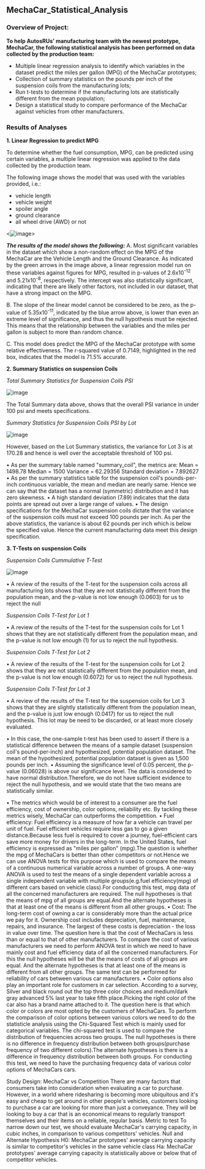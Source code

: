 ## MechaCar_Statistical_Analysis

### **Overview of Project:**

**To help AutosRUs' manufacturing team with the newest prototype, MechaCar, the following statistical analysis has been performed on data collected by the production team:**
- Multiple linear regression analysis to identify which variables in the dataset predict the miles per gallon (MPG) of the MechaCar prototypes;
- Collection of summary statistics on the pounds per inch of the suspension coils from the manufacturing lots;
- Run t-tests to determine if the manufacturing lots are statistically different from the mean population;
- Design a statistical study to compare performance of the MechaCar against vehicles from other manufacturers.

### **Results of Analyses**

**1.  Linear Regression to predict MPG**

To determine whether the fuel consumption, MPG, can be predicted using certain variables, a multiple linear regression was applied to the data collected by the production team.

The following image shows the model that was used with the variables provided, i.e.:
  - vehicle length
  - vehicle weight
  - spoiler angle
  - ground clearance
  - all wheel drive (AWD) or not

<![image](https://user-images.githubusercontent.com/82583576/127779743-8f62e66d-5be6-4527-9ed5-d9841feb52a4.png)>

***The results of the model shows the following:***
A. Most significant variables in the dataset which show a non-random effect on the MPG of the MechaCar are the Vehicle Length and the Ground Clearance. 
   As indicated by the green arrows in the image above, a linear regression model run on these variables against figures for MPG, resulted in p-values of 2.6x10<sup>-12</sup>      and 5.21x10<sup>-8</sup>, respectively. 
   The intercept was also statistically significant, indicating that there are likely other factors, not included in our dataset, that have a strong impact on the MPG.
   
B. The slope of the linear model cannot be considered to be zero, as the p-value of 5.35x10<sup>-11</sup>, indicated by the blue arrow above, is lower than even an extreme          level of significance, and thus the null hypothesis must be rejected. This means that the relationship between the variables and the miles per gallon is subject to more than    random chance.

C. This model does predict the MPG of the MechaCar prototype with some relative effectiveness. The r-squared value of 0.7149, highlighted in the red box, indicates that the        model is 71.5% accurate.


**2.  Summary Statistics on suspension Coils**

*Total Summary Statistics for Suspension Coils PSI*

![image](https://user-images.githubusercontent.com/82583576/127781893-f40c5c87-057c-4307-a604-f8d69a45721b.png)

The Total Summary data above, shows that the overall PSI variance in under 100 psi and meets specifications.


*Summary Statistics for Suspension Coils PSI by Lot*

![image](https://user-images.githubusercontent.com/82583576/127781911-916ce20a-b55c-43fe-a8cf-eaf6725bde9e.png)


However, based on the Lot Summary statistics, the variance for Lot 3 is at 170.28 and hence is well over the acceptable threshold of 100 psi.


•	As per the summary table named "summary_coil", the metrics are: Mean = 1498.78 Median = 1500 Variance = 62.29356 Standard deviation = 7.892627
•	As per the summary statistics table for the suspension coil's pounds-per-inch continuous variable, the mean and median are nearly same. Hence we can say that the dataset has a normal (symmetric) distribution and it has zero skewness.
•	A high standard deviation (7.89) indicates that the data points are spread out over a large range of values.
•	The design specifications for the MechaCar suspension coils dictate that the variance of the suspension coils must not exceed 100 pounds per inch. As per the above statistics, the variance is about 62 pounds per inch which is below the specified value. Hence the current manufacturing data meet this design specification.


**3. T-Tests on suspension Coils**

*Suspension Coils Cummulative T-Test*

![image](https://user-images.githubusercontent.com/82583576/127782351-2a14ad56-6fb3-4052-8466-910e54f839aa.png)

•	A review of the results of the T-test for the suspension coils across all manufacturing lots shows that they are not statistically different from the population mean, and the p-value is not low enough (0.0603) for us to reject the null 

*Suspension Coils T-Test for Lot 1*


•	A review of the results of the T-test for the suspension coils for Lot 1 shows that they are not statistically different from the population mean, and the p-value is not low enough (1) for us to reject the null hypothesis. 

*Suspension Coils T-Test for Lot 2*


•	A review of the results of the T-test for the suspension coils for Lot 2 shows that they are not statistically different from the population mean, and the p-value is not low enough (0.6072) for us to reject the null hypothesis.


*Suspension Coils T-Test for Lot 3*

•	A review of the results of the T-test for the suspension coils for Lot 3 shows that they are slightly statistically different from the population mean, and the p-value is just low enough (0.0417) for us to reject the null hypothesis. This lot may be need to be discarded, or at least more closely evaluated.

•	In this case, the one-sample t-test has been used to assert if there is a statistical difference between the means of a sample dataset (suspension coil's pound-per-inch) and hypothesized, potential population dataset. The mean of the hypothesized, potential population dataset is given as 1,500 pounds per inch.
•	Assuming the significance level of 0.05 percent, the p-value (0.06028) is above our significance level. The data is considered to have normal distribution.Therefore, we do not have sufficient evidence to reject the null hypothesis, and we would state that the two means are statistically similar.

•	The metrics which would be of interest to a consumer are the fuel efficiency, cost of ownership, color options, reliability etc. By tackling these metrics wisely, MechaCar can outperforms the competition.
•	Fuel efficiency: Fuel efficiency is a measure of how far a vehicle can travel per unit of fuel. Fuel efficient vehicles require less gas to go a given distance.Because less fuel is required to cover a journey, fuel-efficient cars save more money for drivers in the long-term. In the United States, fuel efficiency is expressed as "miles per gallon" (mpg).The question is whether the mpg of MechaCars is better than other competitors or not.Hence we can use ANOVA tests for this purpose which is used to compare the means of a continuous numerical variable across a number of groups. A one-way ANOVA is used to test the means of a single dependent variable across a single independent variable with multiple groups(e.g.fuel efficiency(mpg) of different cars based on vehicle class).For conducting this test, mpg data of all the concerned manufacturers are required. The null hypotheses is that the means of mpg of all groups are equal.And the alternate hypotheses is that at least one of the means is different from all other groups.
•	Cost: The long-term cost of owning a car is considerably more than the actual price we pay for it. Ownership cost includes depreciation, fuel, maintenance, repairs, and insurance. The largest of these costs is depreciation - the loss in value over time. The question here is that the cost of MechaCars is less than or equal to that of other manufacturers. To compare the cost of various manufacturers we need to perform ANOVA test in which we need to have mainly cost and fuel efficiency data of all the concerned manufacturers. For this the null hypotheses will be that the means of costs of all groups are equal. And the alternate hypotheses is that at least one of the means is different from all other groups. The same test can be performed for reliability of cars between various car manufacturers.
•	Color options also play an important role for customers in car selection. According to a survey, Silver and black round out the top three color choices and medium/dark gray advanced 5% last year to take fifth place.Picking the right color of the car also has a brand name attached to it. The question here is that which color or colors are most opted by the customers of MechaCars. To perform the comparison of color options between various colors we need to do the statisticle analysis using the Chi-Squared Test which is mainly used for categorical variables. The chi-squared test is used to compare the distribution of frequencies across two groups. The null hypotheses is there is no difference in frequency distribution between both groups(purchase frequency of two different colors).The alternate hypotheses is there is a difference in frequency distribution between both groups. For conducting this test, we need to have the purchasing frequency data of various color options of MechaCars cars.



Study Design: MechaCar vs Competition
There are many factors that consumers take into consideration when evaluating a car to purchase. However, in a world where ridesharing is becoming more ubiquitous and it's easy and cheap to get around in other people's vehicles, customers looking to purchase a car are looking for more than just a conveyance. They will be looking to buy a car that is an economical means to regularly transport themselves and their items on a reliable, regular basis.
Metric to test
To narrow down our test, we should evaluate MechaCar's carrying capacity, in cubic inches, in comparison to various competitors' vehicles.
Null and Alternate Hypothesis
H0: MechaCar prototypes' average carrying capacity is similar to competitor's vehicles in the same vehicle class Ha: MechaCar prototypes' average carrying capacity is statistically above or below that of competitor vehicles.















